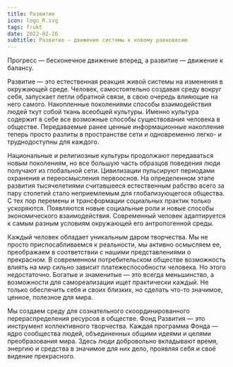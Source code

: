 ```yaml
---
title: Развитие
icon: logo_R.svg
tags: frukt
date: 2022-02-26
subtitle: Развитие — движение системы к новому равновесию
---
```


Прогресс — бесконечное движение вперед, а развитие — движение к балансу.

Развитие — это естественная реакция живой системы на изменения в окружающей среде. Человек, самостоятельно создавая среду вокруг себя, запускает петли обратной связи, в свою очередь влияющие на него самого. Накопленные поколениями способы взаимодействия людей ткут собой ткань всеобщей культуры. Именно культура содержит в себе все возможные способы существования человека в обществе. Передаваемые ранее ценные информационные накопления теперь просто разлиты в пространстве сети и одновременно легко- и труднодоступны для каждого.

Национальные и религиозные культуры продолжают передаваться новым поколениям, но все большую часть образцов поведения люди получают из глобальной сети. Цивилизации пульсируют периодами охранения и переосмысления первооснов. На определенном этапе развития тысячелетиями считавшееся естественным рабство всего за пару столетий стало неприемлемым для глобализующегося общества. С тех пор перемены и трансформации социальных практик только ускоряются. Появляются новые социальные роли и новые способы экономического взаимодействия. Современный человек адаптируется к самым разным условиям окружающей его антропогенной среды.

Каждый человек обладает уникальным даром творчества. Мы не просто приспосабливаемся к реальности, мы активно осмысляем ее, преображаем в соответствии с нашими представлениями о прекрасном. В современном потребительском обществе возможность влиять на мир сильно зависит платежеспособности человека. Но этого недостаточно. Богатые и знаменитые — это всегда меньшинство, а возможности для самореализации ищет практически каждый. Не только обеспечить себя и своих близких, но сделать что-то значимое, ценное, полезное для мира.

Мы создаем среду для сознательного скоординированного перераспределения ресурсов в обществе. Фонд Развития — это инструмент коллективного творчества. Каждая программа Фонда — ядро сообщества людей, объединенных общими идеями и целями преобразования мира. Здесь люди добровольно вкладывают время, энергию и средства в значимое для них дело, проявляя себя и своё видение прекрасного.
